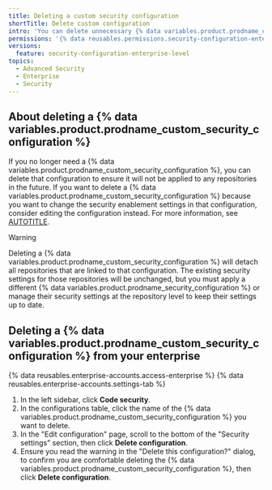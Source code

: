 ```yaml
---
title: Deleting a custom security configuration
shortTitle: Delete custom configuration
intro: 'You can delete unnecessary {% data variables.product.prodname_custom_security_configurations %} in your enterprise.'
permissions: '{% data reusables.permissions.security-configuration-enterprise-enable %}'
versions:
  feature: security-configuration-enterprise-level
topics:
  - Advanced Security
  - Enterprise
  - Security
---
```


## About deleting a {% data variables.product.prodname_custom_security_configuration %}

If you no longer need a {% data variables.product.prodname_custom_security_configuration %}, you can delete that configuration to ensure it will not be applied to any repositories in the future. If you want to delete a {% data variables.product.prodname_custom_security_configuration %} because you want to change the security enablement settings in that configuration, consider editing the configuration instead. For more information, see [AUTOTITLE](/admin/managing-code-security/securing-your-enterprise/editing-a-custom-security-configuration).

> [!WARNING]
> Deleting a {% data variables.product.prodname_custom_security_configuration %} will detach all repositories that are linked to that configuration. The existing security settings for those repositories will be unchanged, but you must apply a different {% data variables.product.prodname_security_configuration %} or manage their security settings at the repository level to keep their settings up to date.

## Deleting a {% data variables.product.prodname_custom_security_configuration %} from your enterprise

{% data reusables.enterprise-accounts.access-enterprise %}
{% data reusables.enterprise-accounts.settings-tab %}
1. In the left sidebar, click **Code security**.
1. In the configurations table, click the name of the {% data variables.product.prodname_custom_security_configuration %} you want to delete.
1. In the "Edit configuration" page, scroll to the bottom of the "Security settings" section, then click **Delete configuration**.
1. Ensure you read the warning in the "Delete this configuration?" dialog, to confirm you are comfortable deleting the {% data variables.product.prodname_custom_security_configuration %}, then click **Delete configuration**.
